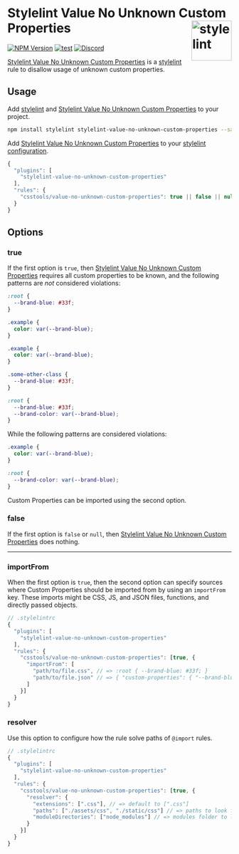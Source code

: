 # Stylelint Value No Unknown Custom Properties [<img src="https://jonathantneal.github.io/stylelint-logo.svg" alt="stylelint" width="90" height="90" align="right">][stylelint]

[![NPM Version][npm-img]][npm-url]
[![test][test-badge]][test-url]
[![Discord][discord-badge]][discord]

[Stylelint Value No Unknown Custom Properties] is a [stylelint] rule to disallow usage of
unknown custom properties.

## Usage

Add [stylelint] and [Stylelint Value No Unknown Custom Properties] to your project.

```bash
npm install stylelint stylelint-value-no-unknown-custom-properties --save-dev
```

Add [Stylelint Value No Unknown Custom Properties] to your [stylelint configuration].

```js
{
  "plugins": [
    "stylelint-value-no-unknown-custom-properties"
  ],
  "rules": {
    "csstools/value-no-unknown-custom-properties": true || false || null
  }
}
```

## Options

### true

If the first option is `true`, then [Stylelint Value No Unknown Custom Properties]
requires all custom properties to be known, and the following patterns are
_not_ considered violations:

```css
:root {
  --brand-blue: #33f;
}

.example {
  color: var(--brand-blue);
}
```

```css
.example {
  color: var(--brand-blue);
}

.some-other-class {
  --brand-blue: #33f;
}
```

```css
:root {
  --brand-blue: #33f;
  --brand-color: var(--brand-blue);
}
```

While the following patterns are considered violations:

```css
.example {
  color: var(--brand-blue);
}
```

```css
:root {
  --brand-color: var(--brand-blue);
}
```

Custom Properties can be imported using the second option.

### false

If the first option is `false` or `null`, then
[Stylelint Value No Unknown Custom Properties] does nothing.

---

### importFrom

When the first option is `true`, then the second option can specify sources
where Custom Properties should be imported from by using an `importFrom` key.
These imports might be CSS, JS, and JSON files, functions, and directly passed
objects.

```js
// .stylelintrc
{
  "plugins": [
    "stylelint-value-no-unknown-custom-properties"
  ],
  "rules": {
    "csstools/value-no-unknown-custom-properties": [true, {
      "importFrom": [
        "path/to/file.css", // => :root { --brand-blue: #33f; }
        "path/to/file.json" // => { "custom-properties": { "--brand-blue": "#33f" } }
      ]
    }]
  }
}
```

### resolver

Use this option to configure how the rule solve paths of `@import` rules.

```js
// .stylelintrc
{
  "plugins": [
    "stylelint-value-no-unknown-custom-properties"
  ],
  "rules": {
    "csstools/value-no-unknown-custom-properties": [true, {
      "resolver": {
        "extensions": [".css"], // => default to [".css"]
        "paths": ["./assets/css", "./static/css"] // => paths to look for files, default to []
        "moduleDirectories": ["node_modules"] // => modules folder to look for files, default to ["node_modules"]
      }
    }]
  }
}
```

[discord]: https://discord.gg/bUadyRwkJS
[discord-badge]: https://shields.io/badge/Discord-5865F2?logo=discord&logoColor=white
[test-badge]: https://github.com/csstools/stylelint-value-no-unknown-custom-properties/actions/workflows/test.yml/badge.svg
[test-url]: https://github.com/csstools/stylelint-value-no-unknown-custom-properties/actions/workflows/test.yml
[npm-img]: https://img.shields.io/npm/v/stylelint-value-no-unknown-custom-properties.svg
[npm-url]: https://www.npmjs.com/package/stylelint-value-no-unknown-custom-properties

[stylelint]: https://github.com/stylelint/stylelint
[stylelint configuration]: https://stylelint.io/user-guide/configure/
[Stylelint Value No Unknown Custom Properties]: https://github.com/csstools/stylelint-value-no-unknown-custom-properties
